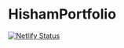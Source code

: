 # HishamPortfolio

[![Netlify Status](https://api.netlify.com/api/v1/badges/549a0f97-f8e6-4b83-b149-33e0a1b247f5/deploy-status)](https://app.netlify.com/sites/hishameltayb/deploys)
